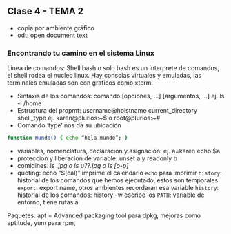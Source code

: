 ## Clase 4 - TEMA 2

- copia por ambiente gráfico
- odt: open document text

### Encontrando tu camino en el sistema Linux

Linea de comandos: Shell bash o solo bash es un interprete de comandos, el shell rodea el nucleo linux. Hay consolas virtuales y emuladas, las terminales emuladas son con graficos como xterm.

- Sintaxis de los comandos: comando [opciones, ...] [argumentos, ...] ej. ls -l /home
- Estructura del propmt: username@hoistname current_directory shell_type ej. karen@plurios:~$ o root@plurios:~#
- Comando ‘type’ nos da su ubicación

```sh
function mundo() { echo “hola mundo”; }
```

- variables, nomenclatura, declaración y asignación: ej. a=karen echo $a
- proteccion y liberacion de variable: unset a y readonly b
- comidines: ls _.jpg o ls u??.jpg o ls [o-p]_
- quoting: echo “$(cal)” imprime el calendario
  `echo` para imprimir
  `history`: historial de los comandos que hemos ejecutado, estos son temporales.
  `export`: export name, otros ambientes recordaran esa variable
  `history`: historial de los comandos: history -w escribe los
  `PATH`: variable de entorno, tiene rutas a

Paquetes: apt = Advanced packaging tool para dpkg, mejoras como aptitude, yum para rpm,
